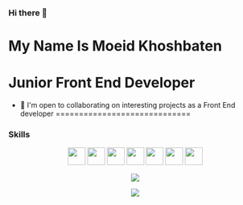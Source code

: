 ### Hi there 👋

<!--
**moeidkh/moeidkh** is a ✨ _special_ ✨ repository because its `README.md` (this file) appears on your GitHub profile.

Here are some ideas to get you started:

- 🔭 I’m currently working on ...
- 🌱 I’m currently learning ...
- 👯 I’m looking to collaborate on ...
- 🤔 I’m looking for help with ...
- 💬 Ask me about ...
- 📫 How to reach me: ...
- 😄 Pronouns: ...
- ⚡ Fun fact: ...
-->
My Name Is Moeid Khoshbaten
=============================
Junior Front End Developer
=============================
*   🤝  I'm open to collaborating on interesting projects as a Front End developer
=============================
### Skills
<p align="center">
<img src="https://raw.githubusercontent.com/danielcranney/readme-generator/main/public/icons/skills/html5-colored.svg" width="35px" height="35px"/>
<img src="https://raw.githubusercontent.com/danielcranney/readme-generator/main/public/icons/skills/css3-colored.svg" width="35px" height="35px"/>
<img src="https://raw.githubusercontent.com/danielcranney/readme-generator/main/public/icons/skills/bootstrap-colored.svg" width="35px" height="35px"/>
<img src="https://raw.githubusercontent.com/danielcranney/readme-generator/main/public/icons/skills/tailwindcss-colored.svg" width="35px" height="35px"/>
<img src="https://raw.githubusercontent.com/danielcranney/readme-generator/main/public/icons/skills/sass-colored.svg" width="35px" height="35px"/>
<img src="https://raw.githubusercontent.com/danielcranney/readme-generator/main/public/icons/skills/javascript-colored.svg" width="35px" height="35px"/>
<img src="https://raw.githubusercontent.com/danielcranney/readme-generator/main/public/icons/skills/vuejs-colored.svg" width="35px" height="35px"/>
</p>
<p align="center"><a href="https://www.twitter.com/MoeidKhoshbaten" target="_blank" rel="noreferrer"><img src="https://img.shields.io/twitter/follow/MoeidKhoshbaten?logo=twitter&style=for-the-badge&color=0891b2&labelColor=1c1917"/></a></p>
<p align="center"><a href="https://www.github.com/Moeidkh" target="_blank" rel="noreferrer" align="center"><img src="https://img.shields.io/github/followers/Moeidkh?logo=github&style=for-the-badge&color=0891b2&labelColor=1c1917" /></a></p>
